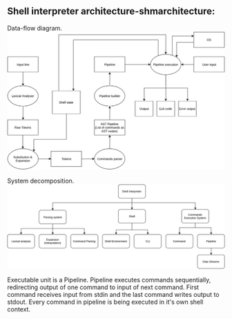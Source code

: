 ## Shell interpreter architecture-shmarchitecture:

Data-flow diagram.
![Data-flow diagram](https://raw.githubusercontent.com/karvozavr/software-design-spring-2019/hw1-cli/ShellDataDlow.png)

System decomposition.
![System decomposition](https://raw.githubusercontent.com/karvozavr/software-design-spring-2019/hw1-cli/SystemArchitecture.png)

Executable unit is a Pipeline. 
Pipeline executes commands sequentially, redirecting output of one command to input of next command.
First command receives input from stdin and the last command writes output to stdout.
Every command in pipeline is being executed in it's own shell context.